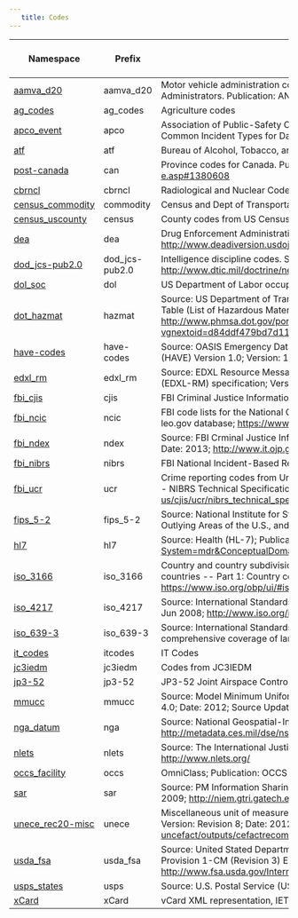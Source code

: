 ```yaml
---
   title: Codes
---
```


| Namespace | Prefix | Definition | Num Code Sets |
| --- | --- | --- | --- |
| <a href="aamva_d20.html">aamva_d20</a> | aamva_d20 | Motor vehicle administration codes from the Data Dictionary for Traffic Record Systems, maintained by AAMVA, the American Association of Motor Vehicle Administrators.   Publication: ANSI-D20 Data Dictionary Release 5.0.0;  Version: May 2009;  http://www.aamva.org/D20/ | 42 |
| <a href="ag_codes.html">ag_codes</a> | ag_codes | Agriculture codes | 12 |
| <a href="apco_event.html">apco_event</a> | apco | Association of Public-Safety Communications Officials (APCO) - International, Inc. Publication: APCO ANS 2.103.1-2012 Public Safety Communications Common Incident Types for Data Exchange;  Version: 2012;  http://www.apco911.org | 4 |
| <a href="atf.html">atf</a> | atf | Bureau of Alcohol, Tobacco, and Firearms Date: 2008 | 4 |
| <a href="post-canada.html">post-canada</a> | can | Province codes for Canada. Publication: Canada Post Addressing Guidelines;  Date: 14 Jan 2013;    http://www.canadapost.ca/tools/pg/manual/PGaddress-e.asp#1380608 | 1 |
| <a href="cbrncl.html">cbrncl</a> | cbrncl | Radiological and Nuclear Code List Publication: CBRN domain;  Version: 3.0;  Date: Oct 2013;    http://release.niem.gov/niem/3.0/ | 66 |
| <a href="census_commodity.html">census_commodity</a> | commodity | Census and Dept of Transportation. Publication: CFS-1200 - SCTG COMMODITY CODES;  Date: 11-15-2011 | 4 |
| <a href="census_uscounty.html">census_uscounty</a> | census | County codes from US Census and ANSI.  Publication: INCITS 31:2009;  Version: 2009;  http://www.census.gov/geo/www/ansi/download.html | 1 |
| <a href="dea.html">dea</a> | dea | Drug Enforcement Administration (DEA).   Publication: Controlled Substances - by DEA Drug Code Number;  Date: 8 Feb 2016;  http://www.deadiversion.usdoj.gov/schedules/orangebook/d_cs_drugcode.pdf | 3 |
| <a href="dod_jcs-pub2.0.html">dod_jcs-pub2.0</a> | dod_jcs-pub2.0 | Intelligence discipline codes. Source: DoD Joint Staff;  Publication: Joint Publication 2.0 - Joint Intelligence;  Date: 2 Oct 2013;   http://www.dtic.mil/doctrine/new_pubs/jp2_0.pdf | 1 |
| <a href="dol_soc.html">dol_soc</a> | dol | US Department of Labor occupation codes. Publication: Standard Occupational Classification (SOC);  Version: 2010;  http://www.bls.gov/SOC/ | 1 |
| <a href="dot_hazmat.html">dot_hazmat</a> | hazmat | Source: US Department of Transportation (DoT) Pipeline and Hazardous Materials Safetey Administration (PHMSA);  Publication: Title 49 CFR 172.101 Table (List of Hazardous Materials);  Date: 18 Jan 2012;  Source Updats: 18 Jan 2012;  http://www.phmsa.dot.gov/portal/site/PHMSA/menuitem.ebdc7a8a7e39f2e55cf2031050248a0c/?vgnextoid=d84ddf479bd7d110VgnVCM1000009ed07898RCRD&vgnextchannel=4f347fd9b896b110VgnVCM1000009ed07898RCRD&vgnextfmt=print | 1 |
| <a href="have-codes.html">have-codes</a> | have-codes | Source: OASIS Emergency Data Exchange Language (EDXL);  Publication: Emergency Data Exchange Language (EDXL) Hospital AVailability Exchange (HAVE) Version 1.0;  Version: 1.0;  Date: 22 Dec 2009;  http://docs.oasis-open.org/emergency/edxl-have/v1.0/errata/edxl-have-v1.0-os-errata-os.html | 12 |
| <a href="edxl_rm.html">edxl_rm</a> | edxl_rm | Source: EDXL Resource Messaging (RM) Standards Working Group (SWG);  Publication: Emergency Data Exchange Language Resource Messaging (EDXL-RM) specification;  Version: 1.0;  Date: 22 Dec 2009;    http://docs.oasis-open.org/emerge | 2 |
| <a href="fbi_cjis.html">fbi_cjis</a> | cjis | FBI Criminal Justice Information System | 1 |
| <a href="fbi_ncic.html">fbi_ncic</a> | ncic | FBI code lists for the National Crime and Information Center (NCIC-2000). Source: FBI Crminal Justice Information Systems (CJIS) Division;  Publication: leo.gov database;  https://www.leo.gov | 90 |
| <a href="fbi_ndex.html">fbi_ndex</a> | ndex | Source: FBI Crminal Justice Information Systems (CJIS) Division;  Publication: National Data Exchange (N-Dex) Specification (a NIEM IEPD);  Version: 2.2;  Date: 2013;  http://www.it.ojp.gov/framesets/iepd-clearinghouse-noClose.htm | 120 |
| <a href="fbi_nibrs.html">fbi_nibrs</a> | nibrs | FBI National Incident-Based Reporting System | 6 |
| <a href="fbi_ucr.html">fbi_ucr</a> | ucr | Crime reporting codes from Uniform Crime Reporting. Source: FBI Crminal Justice Information Systems (CJIS) Division;  Publication: CJIS Div UCR Program -  NIBRS Technical Specification;  Version: 1.0;  Date: 16 April 2012;  http://www.fbi.gov/about-us/cjis/ucr/nibrs_technical_specification_version_1.0_final_04-16-2012.pdf | 23 |
| <a href="fips_5-2.html">fips_5-2</a> | fips_5-2 | Source: National Institute for Standards and Technology (NIST);  Publication: Codes for the Identification of the States, the District of Columbia, and the Outlying Areas of the U.S., and Associated Areas;  Date: 28 May 1987;  Source Updates: 1 Jan 1988;  http://www.itl.nist.gov/fipspubs/fip5-2.htm | 1 |
| <a href="hl7.html">hl7</a> | hl7 | Source: Health (HL-7);  Publication: Religion-HL7 Table 0006_VD;  Date: 19 Jul 2004;   http://ushik.ahrq.gov/dr.ui.drConceptualDomain_View?System=mdr&ConceptualDomainID=74288000&ViewDownFile=yes&DownFile=Co | 1 |
| <a href="iso_3166.html">iso_3166</a> | iso_3166 | Country and country subdivision codes.  Source: International Standards Organization (ISO);  Publication: Codes for the representation of names of countries -- Part 1: Country codes (v7-8);  Part 2: codes for subdivisions (v3-6).  https://www.iso.org/iso-3166-country-codes.html.  https://www.iso.org/obp/ui/#iso:std:iso:3166:-1:ed-3:v1:en,fr | 4 |
| <a href="iso_4217.html">iso_4217</a> | iso_4217 | Source: International Standards Organization (ISO);  Publication: Codes for the representation of currencies and funds;  Version: ISO 4217:2008;  Date: 30 Jun 2008;  http://www.iso.org/iso/en/prods-services/popstds/currencycodeslist.html | 1 |
| <a href="iso_639-3.html">iso_639-3</a> | iso_639-3 | Source: International Standards Organization (ISO);  Publication: Codes for the representation of names of languages -- Part 3: Alpha-3 code for comprehensive coverage of languages;  Version: ISO 639-3:2007;  Date: 2007;  Source Updates: 5 Feb 2007;  http://www.sil.org/iso639-3/ | 1 |
| <a href="it_codes.html">it_codes</a> | itcodes | IT Codes | 22 |
| <a href="jc3iedm.html">jc3iedm</a> | jc3iedm | Codes from JC3IEDM | 2 |
| <a href="jp3-52.html">jp3-52</a> | jp3-52 | JP3-52 Joint Airspace Control Codes | 2 |
| <a href="mmucc.html">mmucc</a> | mmucc | Source: Model Minimum Uniform Crash Criteria (MMUCC); Publication: MMUCC Guideline - Model Minimum Uniform Crash Criteria - 4th Edition;  Version: 4.0;  Date: 2012;  Source Updates: 2012; | 73 |
| <a href="nga_datum.html">nga_datum</a> | nga | Source: National Geospatial-Intelligence Agency;  Publication: Temporal Spatial Positioning Information (TSPI) ;  Version: 2.0;  Date: 1 Mar 2012;    http://metadata.ces.mil/dse/ns/GSIP/tspi/2.0.0/tspi-core.xsd | 2 |
| <a href="nlets.html">nlets</a> | nlets | Source: The International Justice & Public Safety Information Sharing Network;  Publication: NLETS User and Technical Guide;  Date: 2006;    http://www.nlets.org/ | 3 |
| <a href="occs_facility.html">occs_facility</a> | occs | OmniClass;  Publication: OCCS Table 11;  Date: 30 Oct 2012;    http://www.omniclass.org/tables.asp | 3 |
| <a href="sar.html">sar</a> | sar | Source: PM Information Sharing Environment (ISE);  Publication: SE-FS-200-version-1.5 Suspicious Activity Reporting (SAR);  Version: 1.5;  Date: 25 Aug 2009;   http://niem.gtri.gatech.edu/niemtools/iepdt/display/container.iepd?ref=ntsXeIX7M6Q%3D | 4 |
| <a href="unece_rec20-misc.html">unece_rec20-misc</a> | unece | Miscellaneous unit of measure codes. Source: UN Economic Commission for Europe (UNECE);  Publication: UNECE Recommendation No. 20 Revision 8;  Version: Revision 8;  Date: 2012;  http://www.unece.org/tradewelcome/areas-of-work/un-centre-for-trade-facilitation-and-e-business-uncefact/outputs/cefactrecommendationsrec-index/list-of-trade-facilitation-recommendations-n-16-to-20.html | 6 |
| <a href="usda_fsa.html">usda_fsa</a> | usda_fsa | Source: United Stated Department of Agriculture (USDA) Farm Service Agency (FSA); Publication: FSA Handbook Common Management and Operating Provision 1-CM (Revision 3) Exhibit 100; State Two-digit code numbers have been assigned for use with all FSA and CCC  http://www.fsa.usda.gov/Internet/FSA_File/1-cm_r03_a39.pdf | 2 |
| <a href="usps_states.html">usps_states</a> | usps | Source: U.S. Postal Service (USPS);  Publication: Official USPS Abbreviations, Appendix B;  Date: 2012;    http://pe.usps.com/text/pub28/28apb.htm | 1 |
| <a href="xCard.html">xCard</a> | xCard | vCard XML representation, IETF RFC 6351 | 1 |
